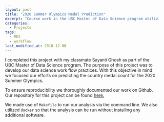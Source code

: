 ```yaml
---
layout: post
title: "2020 Summer Olympics Medal Prediction"
excerpt: "Course work in the UBC Master of Data Science program utilizing common data science work flows"
categories:
  - Projects
tags:
  - MDS
  - workflow
last_modified_at: 2018-12-08
---
```


I completed this project with my classmate Sayanti Ghosh as part of the UBC Master of Data Science program. The purpose of this project was to develop our data science work flow practices. With this objective in mind we focused our efforts on predicting the country medal count for the 2020 Summer Olympics.  

To ensure reproducibility we thoroughly documented our work on Github. Our repository for this project can be found [here.](https://github.com/UBC-MDS/DSCI_522_OlympicMedalPrediction)  

We made use of `Makefile` to run our analysis via the command line. We also utilized `docker` so that the analysis can be run without installing any additional software.  
